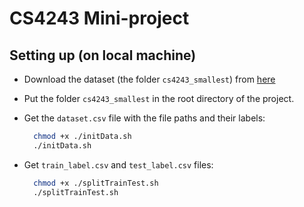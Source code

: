 # CS4243 Mini-project

## Setting up (on local machine)

- Download the dataset (the folder `cs4243_smallest`) from [here](https://drive.google.com/drive/folders/1pCEBqzQDTJ3PlgdIRBY65jOugJ4xpFi6?usp=sharing)
- Put the folder `cs4243_smallest` in the root directory of the project.
- Get the `dataset.csv` file with the file paths and their labels:

  ```zsh
    chmod +x ./initData.sh
    ./initData.sh
  ```

- Get `train_label.csv` and `test_label.csv` files:

  ```zsh
    chmod +x ./splitTrainTest.sh
    ./splitTrainTest.sh
  ```
